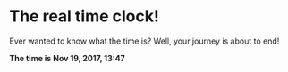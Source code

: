 # The real time clock!

Ever wanted to know what the time is? Well, your journey is about to end!

**The time is Nov 19, 2017, 13:47**